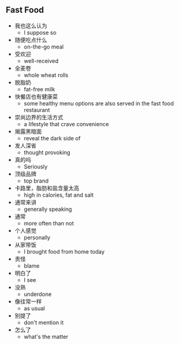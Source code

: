 ## Fast Food

* 我也这么认为
  * I suppose so
* 随便吃点什么	
  * on-the-go meal
* 受欢迎
  * well-received
* 全麦卷
  * whole wheat rolls
* 脱脂奶
  * fat-free milk
* 快餐店也有健康菜
  * some healthy menu options are also served in the fast food restaurant
* 崇尚边界的生活方式
  * a lifestyle that crave convenience
* 揭露黑暗面
  * reveal the dark side of
* 发人深省
  * thought provoking
* 真的吗
  * Seriously
* 顶级品牌	
  * top brand
* 卡路里，脂肪和盐含量太高
  * high in calories, fat and salt
* 通常来讲
  * generally speaking
* 通常
  * more often than not
* 个人感觉
  * personally
* 从家带饭
  * I brought food from home today
* 责怪
  * blame
* 明白了
  * I see
* 没熟
  * underdone
* 像往常一样
  * as usual
* 别提了
  * don't mention it
* 怎么了
  * what's the matter
